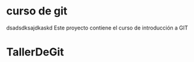 # curso de git
dsadsdksajdkaskd
Este proyecto contiene el curso de introducción a GIT
# TallerDeGit
